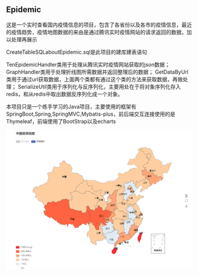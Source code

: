 ## Epidemic

这是一个实时查看国内疫情信息的项目，包含了各省份以及各市的疫情信息，最近的疫情趋势，疫情地图数据的来由是通过腾讯实时疫情网站的请求返回的数据，加以处理再展示

CreateTableSQLaboutEpidemic.sql是此项目的建库建表语句

TenEpidemicHandler类用于处理从腾讯实时疫情网站获取的json数据；
GraphHandler类用于处理折线图所需数据并返回整理后的数据；
GetDataByUrl类用于通过url获取数据，上面两个类都有通过这个类的方法来获取数据，再做处理；
SerializeUtil类用于序列化与反序列化，主要用处在于将对象序列化存入redis，和从redis中取出数据反序列化成一个对象。

本项目只是一个练手学习的Java项目，主要使用的框架有SpringBoot,Spring,SpringMVC,Mybatis-plus，前后端交互连接使用的是Thymeleaf，前端使用了BootStrap以及echarts

<img src=".\疫情地图图片.png" style="zoom:75%;" />
